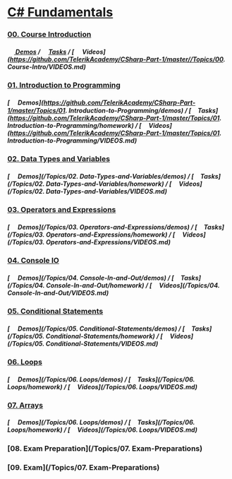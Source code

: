 #   [C# Fundamentals](https://telerikacademy.com/Courses/Courses/Details/385)

### [00. Course Introduction](https://rawgit.com/TelerikAcademy/CSharp-Part-1/master/Topics/00.%20Course-Intro/index.html)

##### [<img src="https://raw.githubusercontent.com/TelerikAcademy/Common/master/icons/code.png" height="15"> Demos](https://github.com/TelerikAcademy/CSharp-Part-1/master/Topics/00.%20Course-Intro/demos) / [<img src="https://raw.githubusercontent.com/TelerikAcademy/Common/master/icons/homework.png" height="15">Tasks](https://github.com/TelerikAcademy/CSharp-Part-1/master/Topics/00.%20Course-Intro/homework) / [<img src="https://raw.githubusercontent.com/TelerikAcademy/Common/master/icons/video.png" height="15"> Videos](https://github.com/TelerikAcademy/CSharp-Part-1/master//Topics/00. Course-Intro/VIDEOS.md)

### [01. Introduction to Programming](https://rawgit.com/TelerikAcademy/CSharp-Part-1/master/Topics/01.%20Introduction-to-Programming/index.html)

##### [<img src="https://raw.githubusercontent.com/TelerikAcademy/Common/master/icons/code.png" height="15"> Demos](https://github.com/TelerikAcademy/CSharp-Part-1/master/Topics/01. Introduction-to-Programming/demos) / [<img src="https://raw.githubusercontent.com/TelerikAcademy/Common/master/icons/homework.png" height="15">Tasks](https://github.com/TelerikAcademy/CSharp-Part-1/master/Topics/01. Introduction-to-Programming/homework) / [<img src="https://raw.githubusercontent.com/TelerikAcademy/Common/master/icons/video.png" height="13"> Videos](https://github.com/TelerikAcademy/CSharp-Part-1/master/Topics/01. Introduction-to-Programming/VIDEOS.md)

### [02. Data Types and Variables](https://rawgit.com/TelerikAcademy/CSharp-Part-1/master/Topics/02.%20Data-Types-and-Variables/index.html)

##### [<img src="https://raw.githubusercontent.com/TelerikAcademy/Common/master/icons/code.png" height="15"> Demos](/Topics/02. Data-Types-and-Variables/demos) / [<img src="https://raw.githubusercontent.com/TelerikAcademy/Common/master/icons/homework.png" height="15">Tasks](/Topics/02. Data-Types-and-Variables/homework) / [<img src="https://raw.githubusercontent.com/TelerikAcademy/Common/master/icons/video.png" height="13"> Videos](/Topics/02. Data-Types-and-Variables/VIDEOS.md)

### [03. Operators and Expressions](https://rawgit.com/TelerikAcademy/CSharp-Part-1/master/Topics/03.%20Operators-and-Expressions/index.html)

##### [<img src="https://raw.githubusercontent.com/TelerikAcademy/Common/master/icons/code.png" height="15"> Demos](/Topics/03. Operators-and-Expressions/demos) / [<img src="https://raw.githubusercontent.com/TelerikAcademy/Common/master/icons/homework.png" height="15">Tasks](/Topics/03. Operators-and-Expressions/homework) / [<img src="https://raw.githubusercontent.com/TelerikAcademy/Common/master/icons/video.png" height="13"> Videos](/Topics/03. Operators-and-Expressions/VIDEOS.md)

### [04. Console IO](https://rawgit.com/TelerikAcademy/CSharp-Part-1/master/Topics/04.%20Console-In-and-Out/index.html)

##### [<img src="https://raw.githubusercontent.com/TelerikAcademy/Common/master/icons/code.png" height="15"> Demos](/Topics/04. Console-In-and-Out/demos) / [<img src="https://raw.githubusercontent.com/TelerikAcademy/Common/master/icons/homework.png" height="15">Tasks](/Topics/04. Console-In-and-Out/homework) / [<img src="https://raw.githubusercontent.com/TelerikAcademy/Common/master/icons/video.png" height="13"> Videos](/Topics/04. Console-In-and-Out/VIDEOS.md)

### [05. Conditional Statements](https://rawgit.com/TelerikAcademy/CSharp-Part-1/master/Topics/05.%20Conditional-Statements/index.html)

##### [<img src="https://raw.githubusercontent.com/TelerikAcademy/Common/master/icons/code.png" height="15"> Demos](/Topics/05. Conditional-Statements/demos) / [<img src="https://raw.githubusercontent.com/TelerikAcademy/Common/master/icons/homework.png" height="15">Tasks](/Topics/05. Conditional-Statements/homework) / [<img src="https://raw.githubusercontent.com/TelerikAcademy/Common/master/icons/video.png" height="13"> Videos](/Topics/05. Conditional-Statements/VIDEOS.md)

### [06. Loops](https://rawgit.com/TelerikAcademy/CSharp-Part-1/master/Topics/06.%20Loops/index.html)

##### [<img src="https://raw.githubusercontent.com/TelerikAcademy/Common/master/icons/code.png" height="15"> Demos](/Topics/06. Loops/demos) / [<img src="https://raw.githubusercontent.com/TelerikAcademy/Common/master/icons/homework.png" height="15">Tasks](/Topics/06. Loops/homework) / [<img src="https://raw.githubusercontent.com/TelerikAcademy/Common/master/icons/video.png" height="13"> Videos](/Topics/06. Loops/VIDEOS.md)

### [07. Arrays](https://rawgit.com/TelerikAcademy/CSharp-Part-1/master/Topics/07.%20Arrays/index.html#/)

##### [<img src="https://raw.githubusercontent.com/TelerikAcademy/Common/master/icons/code.png" height="15"> Demos](/Topics/06. Loops/demos) / [<img src="https://raw.githubusercontent.com/TelerikAcademy/Common/master/icons/homework.png" height="15">Tasks](/Topics/06. Loops/homework) / [<img src="https://raw.githubusercontent.com/TelerikAcademy/Common/master/icons/video.png" height="13"> Videos](/Topics/06. Loops/VIDEOS.md)

### [08. Exam Preparation](/Topics/07. Exam-Preparations)

### [09. Exam](/Topics/07. Exam-Preparations)

